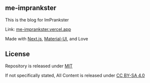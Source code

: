## me-imprankster

This is the blog for ImPrankster

Link: [me-imprankster.vercel.app](me-imprankster.vercel.app)

Made with [Next.js](https://nextjs.org/), [Material-UI](https://material-ui.com/), and Love

## License

Repository is released under [MIT](https://github.com/ImPrankster/me-imprankster/blob/main/LICENSE)

If not specifically stated, All Content is released under [CC BY-SA 4.0](https://me-imprankster.vercel.app/article/license)
